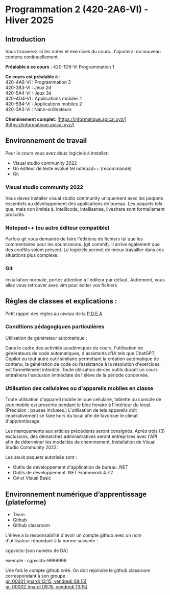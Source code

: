 # Programmation 2 (420-2A6-VI) - Hiver 2025
## Introduction
Vous trouverez ici les notes et exercices du cours. J'ajouterai du nouveau contenu continuellement.

**Préalable à ce cours** : 420-1D6-VI Programmation 1

**Ce cours est préalable à** :  
420-4A6-VI : Programmation 3  
420-3B3-VI : Jeux 2d  
420-5A4-VI : Jeux 3d   
420-4D4-VI : Applications mobiles 1  
420-5B4-VI : Applications mobiles 2  
420-3A3-VI : Nano-ordinateurs  

**Cheminement complet**: [https://informatique.apical.xyz/](https://informatique.apical.xyz/)

## Environnement de travail

Pour le cours vous avez deux logiciels à installer:

* Visual studio community 2022
* Un éditeur de texte évolué tel notepad++ (recommandé) 
* Git


### Visual studio community 2022
Vous devez installer visual studio community uniquement avec les paquets essentiels au développement des applications de bureau.
Les paquets tels que, mais non limités à, intellicode, intellisense, liveshare sont formellement proscrits.
 
### Notepad++ (ou autre éditeur compatible)
Parfois git vous demande de faire l'éditions de fichiers tel que les commentaires pour les soumissions. (git commit). Il arrive également que des conflits soient présent. Le logiciels permet de mieux travailler dans ces situations plus complexe.

### Git
Installation normale, portez attention à l'éditeur par défaut. Autrement, vous allez vous retrouver avec vim pour éditer vos fichiers

## Règles de classes et explications :
Petit rappel des règles au niveau de la [P.D.E.A](https://valisevirtuelle.cegepvicto.ca/medias/pdea/1/pdea2024-66cd38f5e7d90.pdf)

### Conditions pédagogiques particulières  
Utilisation de générateur automatique :  

Dans le cadre des activités académiques du cours, l'utilisation de générateurs de code automatiques, d'assistants d'IA tels que ChatGPT, Copilot ou tout autre outil similaire permettant la création automatique de contenu, la génération de code ou l’assistance à la résolution d'exercices, est formellement interdite. Toute utilisation de ces outils durant un cours entraînera l'exclusion immédiate de l'élève de la période concernée.  

### Utilisation des cellulaires ou d'appareils mobiles en classe 

Toute utilisation d'appareil mobile tel que cellulaire, tablette ou console de jeux mobile est proscrite pendant le bloc horaire à l'intérieur du local. (Précision : pauses incluses.) L'utilisation de tels appareils doit impérativement se faire hors du local afin de favoriser le climat d'apprentissage.  

Les manquements aux articles précédents seront consignés. Après trois (3) exclusions, des démarches administratives seront entreprises avec l'API afin de déterminer les modalités de cheminement.
Installation de Visual Studio Community 2022:

Les seuls paquets autorisés sont :

   * Outils de développement d'application de bureau .NET
   * Outils de développement .NET Framework 4.7.2
   * C# et Visual Basic

## Environnement numérique d’apprentissage (plateforme)

   * Team
   * Github
   * Github classroom

L'élève a la responsabilité d'avoir un compte github avec un nom d'utilisateur répondant à la norme suivante :

cgpvicto-[son numéro de DA]

exemple : cgpvicto-9999999

Une fois le compte github créé. On doit rejoindre le github classroom correspondant à son groupe :  
[gr. 00001 (mardi 13:15, vendredi 09:15)](https://classroom.github.com/classrooms/194335470-h25-p2-gr01)  
[gr. 00002 (mardi 09:15, vendredi 13:15)](https://classroom.github.com/classrooms/194335470-h25-p2-gr02)
